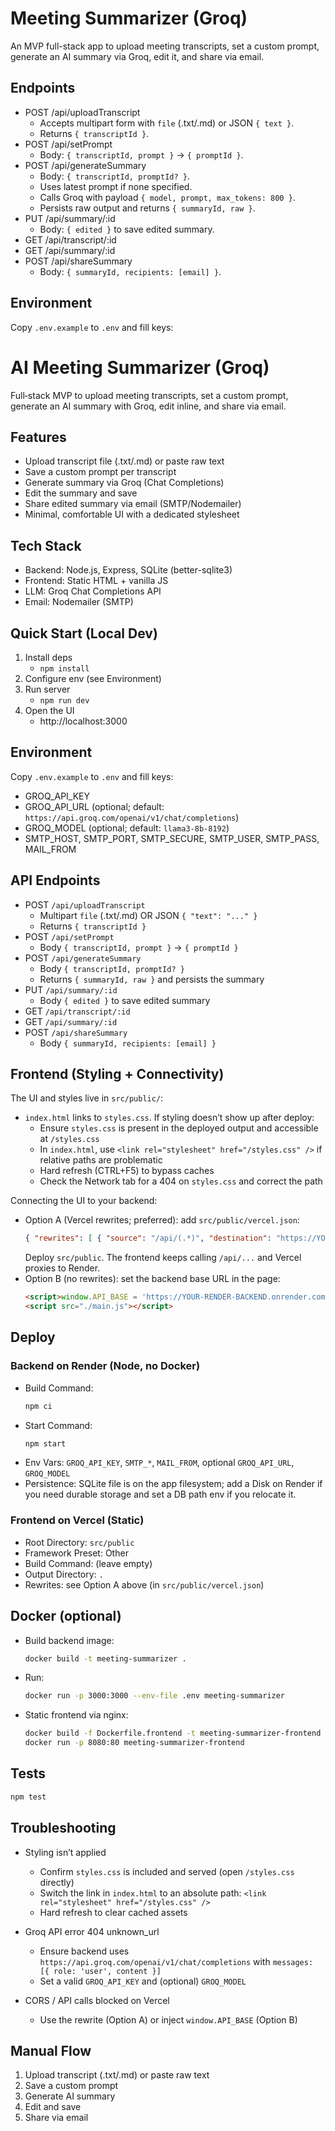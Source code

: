 # Meeting Summarizer (Groq)

An MVP full-stack app to upload meeting transcripts, set a custom prompt, generate an AI summary via Groq, edit it, and share via email.

## Endpoints

- POST /api/uploadTranscript
  - Accepts multipart form with `file` (.txt/.md) or JSON `{ text }`.
  - Returns `{ transcriptId }`.
- POST /api/setPrompt
  - Body: `{ transcriptId, prompt }` -> `{ promptId }`.
- POST /api/generateSummary
  - Body: `{ transcriptId, promptId? }`.
  - Uses latest prompt if none specified.
  - Calls Groq with payload `{ model, prompt, max_tokens: 800 }`.
  - Persists raw output and returns `{ summaryId, raw }`.
- PUT /api/summary/:id
  - Body: `{ edited }` to save edited summary.
- GET /api/transcript/:id
- GET /api/summary/:id
- POST /api/shareSummary
  - Body: `{ summaryId, recipients: [email] }`.

## Environment

Copy `.env.example` to `.env` and fill keys:

# AI Meeting Summarizer (Groq)

Full‑stack MVP to upload meeting transcripts, set a custom prompt, generate an AI summary with Groq, edit inline, and share via email.

## Features
- Upload transcript file (.txt/.md) or paste raw text
- Save a custom prompt per transcript
- Generate summary via Groq (Chat Completions)
- Edit the summary and save
- Share edited summary via email (SMTP/Nodemailer)
- Minimal, comfortable UI with a dedicated stylesheet

## Tech Stack
- Backend: Node.js, Express, SQLite (better-sqlite3)
- Frontend: Static HTML + vanilla JS
- LLM: Groq Chat Completions API
- Email: Nodemailer (SMTP)

## Quick Start (Local Dev)
1) Install deps
   - `npm install`
2) Configure env (see Environment)
3) Run server
   - `npm run dev`
4) Open the UI
   - http://localhost:3000

## Environment
Copy `.env.example` to `.env` and fill keys:

- GROQ_API_KEY
- GROQ_API_URL (optional; default: `https://api.groq.com/openai/v1/chat/completions`)
- GROQ_MODEL (optional; default: `llama3-8b-8192`)
- SMTP_HOST, SMTP_PORT, SMTP_SECURE, SMTP_USER, SMTP_PASS, MAIL_FROM

## API Endpoints
- POST `/api/uploadTranscript`
  - Multipart `file` (.txt/.md) OR JSON `{ "text": "..." }`
  - Returns `{ transcriptId }`
- POST `/api/setPrompt`
  - Body `{ transcriptId, prompt }` -> `{ promptId }`
- POST `/api/generateSummary`
  - Body `{ transcriptId, promptId? }`
  - Returns `{ summaryId, raw }` and persists the summary
- PUT `/api/summary/:id`
  - Body `{ edited }` to save edited summary
- GET `/api/transcript/:id`
- GET `/api/summary/:id`
- POST `/api/shareSummary`
  - Body `{ summaryId, recipients: [email] }`

## Frontend (Styling + Connectivity)
The UI and styles live in `src/public/`:
- `index.html` links to `styles.css`. If styling doesn’t show up after deploy:
  - Ensure `styles.css` is present in the deployed output and accessible at `/styles.css`
  - In `index.html`, use `<link rel="stylesheet" href="/styles.css" />` if relative paths are problematic
  - Hard refresh (CTRL+F5) to bypass caches
  - Check the Network tab for a 404 on `styles.css` and correct the path

Connecting the UI to your backend:
- Option A (Vercel rewrites; preferred): add `src/public/vercel.json`:
  ```json
  { "rewrites": [ { "source": "/api/(.*)", "destination": "https://YOUR-RENDER-BACKEND.onrender.com/api/$1" } ] }
  ```
  Deploy `src/public`. The frontend keeps calling `/api/...` and Vercel proxies to Render.
- Option B (no rewrites): set the backend base URL in the page:
  ```html
  <script>window.API_BASE = 'https://YOUR-RENDER-BACKEND.onrender.com';</script>
  <script src="./main.js"></script>
  ```

## Deploy

### Backend on Render (Node, no Docker)
- Build Command:
  ```bash
  npm ci
  ```
- Start Command:
  ```bash
  npm start
  ```
- Env Vars: `GROQ_API_KEY`, `SMTP_*`, `MAIL_FROM`, optional `GROQ_API_URL`, `GROQ_MODEL`
- Persistence: SQLite file is on the app filesystem; add a Disk on Render if you need durable storage and set a DB path env if you relocate it.

### Frontend on Vercel (Static)
- Root Directory: `src/public`
- Framework Preset: Other
- Build Command: (leave empty)
- Output Directory: `.`
- Rewrites: see Option A above (in `src/public/vercel.json`)

## Docker (optional)
- Build backend image:
  ```bash
  docker build -t meeting-summarizer .
  ```
- Run:
  ```bash
  docker run -p 3000:3000 --env-file .env meeting-summarizer
  ```
- Static frontend via nginx:
  ```bash
  docker build -f Dockerfile.frontend -t meeting-summarizer-frontend .
  docker run -p 8080:80 meeting-summarizer-frontend
  ```

## Tests
```bash
npm test
```

## Troubleshooting
- Styling isn’t applied
  - Confirm `styles.css` is included and served (open `/styles.css` directly)
  - Switch the link in `index.html` to an absolute path: `<link rel="stylesheet" href="/styles.css" />`
  - Hard refresh to clear cached assets

- Groq API error 404 unknown_url
  - Ensure backend uses `https://api.groq.com/openai/v1/chat/completions` with `messages: [{ role: 'user', content }]`
  - Set a valid `GROQ_API_KEY` and (optional) `GROQ_MODEL`

- CORS / API calls blocked on Vercel
  - Use the rewrite (Option A) or inject `window.API_BASE` (Option B)

## Manual Flow
1) Upload transcript (.txt/.md) or paste raw text
2) Save a custom prompt
3) Generate AI summary
4) Edit and save
5) Share via email